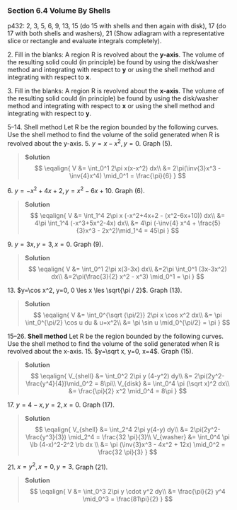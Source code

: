 ### Section 6.4 Volume By Shells
p432: 2, 3, 5, 6, 9, 13, 15 (do 15 with shells and then again with disk),  17 (do 17 with both shells and washers), 21 (Show adiagram with a representative slice or rectangle and evaluate integrals completely).

2\. Fill in the blanks: A region R is revolved about the **y-axis**. The volume of the resulting solid could (in principle) be found by using the disk/washer method and integrating with respect to **y** or using the shell method and integrating with respect to **x**.

3\. Fill in the blanks: A region R is revolved about the **x-axis**. The volume of the resulting solid could (in principle) be found by using the disk/washer method and integrating with respect to **x** or using the shell method and integrating with respect to **y**.

5–14\. Shell method Let R be the region bounded by the following curves. Use the shell method to find the volume of the solid generated when R is revolved about the y-axis.
5\. $y=x-x^2, y=0$. Graph (5).
>**Solution**
$$
\eqalign{
V &= \int_0^1 2\pi x(x-x^2) dx\\
&= 2\pi(\inv{3}x^3 - \inv{4}x^4) \mid_0^1 = \frac{\pi}{6}
}
$$

6\. $y=-x^2+4x+2, y=x^2-6x+10$. Graph (6).
>**Solution**
$$
\eqalign{
V &= \int_1^4 2\pi x (-x^2+4x+2 - (x^2-6x+10)) dx\\
&= 4\pi \int_1^4 (-x^3+5x^2-4x) dx\\
&= 4\pi (-\inv{4} x^4 + \frac{5}{3}x^3 - 2x^2)\mid_1^4 = 45\pi
}
$$

9\. $y=3x, y=3, x=0$. Graph (9).
>**Solution**
$$
\eqalign{
V &= \int_0^1 2\pi x(3-3x) dx\\
&=2\pi \int_0^1 (3x-3x^2) dx\\
&=2\pi(\frac{3}{2} x^2 - x^3) \mid_0^1 = \pi
}
$$

13\. $y=\cos x^2, y=0, 0 \les x \les \sqrt{\pi / 2}$. Graph (13).
>**Solution**
$$
\eqalign{
V &= \int_0^{\sqrt {\pi/2}} 2\pi x \cos x^2 dx\\
&= \pi \int_0^{\pi/2} \cos u du & u=x^2\\
&= \pi \sin u \mid_0^{\pi/2} = \pi
}
$$

15–26\. **Shell method** Let R be the region bounded by the following curves. Use the shell method to find the volume of the solid generated when R is revolved about the x-axis.
15\. $y=\sqrt x, y=0, x=4$. Graph (15).
>**Solution**
$$
\eqalign{
V_{shell} &= \int_0^2 2\pi y (4-y^2) dy\\
&= 2\pi(2y^2-\frac{y^4}{4})\mid_0^2 = 8\pi\\
V_{disk} &= \int_0^4 \pi (\sqrt x)^2 dx\\
&= \frac{\pi}{2} x^2 \mid_0^4 = 8\pi
}
$$

17\. $y=4-x, y=2, x=0$. Graph (17).
>**Solution**
$$
\eqalign{
V_{shell} &= \int_2^4 2\pi y(4-y) dy\\
&= 2\pi(2y^2-\frac{y^3}{3}) \mid_2^4 = \frac{32 \pi}{3}\\
V_{washer} &= \int_0^4 \pi \lb (4-x)^2-2^2 \rb dx \\
&= \pi (\inv{3}x^3 - 4x^2 + 12x) \mid_0^2 = \frac{32 \pi}{3}
}
$$

21\. $x=y^2, x=0, y=3$. Graph (21).
>**Solution**
$$
\eqalign{
V &= \int_0^3 2\pi y \cdot y^2 dy\\
&= \frac{\pi}{2} y^4 \mid_0^3 = \frac{81\pi}{2}
}
$$
